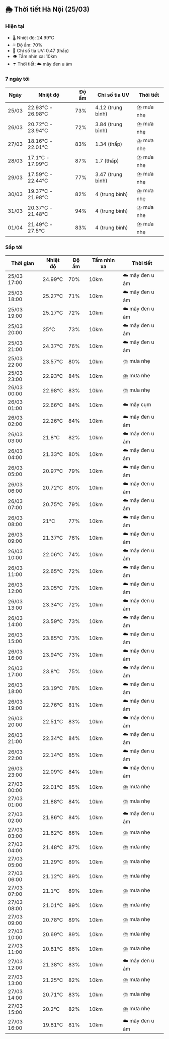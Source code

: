 ## 🌦️ Thời tiết Hà Nội (25/03)

### Hiện tại

- 🌡️ Nhiệt độ: 24.99℃
- 💦 Độ ẩm: 70%
- 🌟 Chỉ số tia UV: 0.47 (thấp)
- 👁️ Tầm nhìn xa: 10km
- ☂️ Thời tiết: ☁️ mây đen u ám

### 7 ngày tới

| Ngày | Nhiệt độ | Độ ẩm | Chỉ số tia UV | Thời tiết |
| --- | --- | --- | --- | --- |
| 25/03 | 22.93℃ - 26.98℃ | 73% | 4.12 (trung bình) | ⛈️ mưa nhẹ |
| 26/03 | 20.72℃ - 23.94℃ | 72% | 3.84 (trung bình) | ⛈️ mưa nhẹ |
| 27/03 | 18.16℃ - 22.01℃ | 83% | 1.34 (thấp) | ⛈️ mưa nhẹ |
| 28/03 | 17.1℃ - 17.99℃ | 87% | 1.7 (thấp) | ⛈️ mưa nhẹ |
| 29/03 | 17.59℃ - 22.44℃ | 77% | 3.47 (trung bình) | ⛈️ mưa nhẹ |
| 30/03 | 19.37℃ - 21.98℃ | 82% | 4 (trung bình) | ⛈️ mưa nhẹ |
| 31/03 | 20.37℃ - 21.48℃ | 94% | 4 (trung bình) | ⛈️ mưa nhẹ |
| 01/04 | 21.49℃ - 27.5℃ | 83% | 4 (trung bình) | ⛈️ mưa nhẹ |

### Sắp tới

| Thời gian | Nhiệt độ | Độ ẩm | Tầm nhìn xa | Thời tiết |
| --- | --- | --- | --- | --- |
| 25/03 17:00 | 24.99℃ | 70% | 10km | ☁️ mây đen u ám |
| 25/03 18:00 | 25.27℃ | 71% | 10km | ☁️ mây đen u ám |
| 25/03 19:00 | 25.17℃ | 72% | 10km | ☁️ mây đen u ám |
| 25/03 20:00 | 25℃ | 73% | 10km | ☁️ mây đen u ám |
| 25/03 21:00 | 24.37℃ | 76% | 10km | ☁️ mây đen u ám |
| 25/03 22:00 | 23.57℃ | 80% | 10km | ⛈️ mưa nhẹ |
| 25/03 23:00 | 22.93℃ | 84% | 10km | ⛈️ mưa nhẹ |
| 26/03 00:00 | 22.98℃ | 83% | 10km | ⛈️ mưa nhẹ |
| 26/03 01:00 | 22.66℃ | 84% | 10km | ☁️ mây cụm |
| 26/03 02:00 | 22.26℃ | 84% | 10km | ☁️ mây đen u ám |
| 26/03 03:00 | 21.8℃ | 82% | 10km | ☁️ mây đen u ám |
| 26/03 04:00 | 21.33℃ | 80% | 10km | ☁️ mây đen u ám |
| 26/03 05:00 | 20.97℃ | 79% | 10km | ☁️ mây đen u ám |
| 26/03 06:00 | 20.72℃ | 80% | 10km | ☁️ mây đen u ám |
| 26/03 07:00 | 20.75℃ | 79% | 10km | ☁️ mây đen u ám |
| 26/03 08:00 | 21℃ | 77% | 10km | ☁️ mây đen u ám |
| 26/03 09:00 | 21.37℃ | 76% | 10km | ☁️ mây đen u ám |
| 26/03 10:00 | 22.06℃ | 74% | 10km | ☁️ mây đen u ám |
| 26/03 11:00 | 22.65℃ | 72% | 10km | ☁️ mây đen u ám |
| 26/03 12:00 | 23.05℃ | 72% | 10km | ☁️ mây đen u ám |
| 26/03 13:00 | 23.34℃ | 72% | 10km | ☁️ mây đen u ám |
| 26/03 14:00 | 23.59℃ | 73% | 10km | ☁️ mây đen u ám |
| 26/03 15:00 | 23.85℃ | 73% | 10km | ☁️ mây đen u ám |
| 26/03 16:00 | 23.94℃ | 73% | 10km | ☁️ mây đen u ám |
| 26/03 17:00 | 23.8℃ | 75% | 10km | ☁️ mây đen u ám |
| 26/03 18:00 | 23.19℃ | 78% | 10km | ☁️ mây đen u ám |
| 26/03 19:00 | 22.76℃ | 81% | 10km | ☁️ mây đen u ám |
| 26/03 20:00 | 22.51℃ | 83% | 10km | ☁️ mây đen u ám |
| 26/03 21:00 | 22.34℃ | 84% | 10km | ☁️ mây đen u ám |
| 26/03 22:00 | 22.14℃ | 85% | 10km | ☁️ mây đen u ám |
| 26/03 23:00 | 22.09℃ | 84% | 10km | ☁️ mây đen u ám |
| 27/03 00:00 | 22.01℃ | 85% | 10km | ⛈️ mưa nhẹ |
| 27/03 01:00 | 21.88℃ | 84% | 10km | ⛈️ mưa nhẹ |
| 27/03 02:00 | 21.86℃ | 84% | 10km | ☁️ mây đen u ám |
| 27/03 03:00 | 21.62℃ | 86% | 10km | ⛈️ mưa nhẹ |
| 27/03 04:00 | 21.48℃ | 87% | 10km | ⛈️ mưa nhẹ |
| 27/03 05:00 | 21.29℃ | 89% | 10km | ⛈️ mưa nhẹ |
| 27/03 06:00 | 21.12℃ | 89% | 10km | ⛈️ mưa nhẹ |
| 27/03 07:00 | 21.1℃ | 89% | 10km | ⛈️ mưa nhẹ |
| 27/03 08:00 | 21.01℃ | 89% | 10km | ⛈️ mưa nhẹ |
| 27/03 09:00 | 20.78℃ | 89% | 10km | ⛈️ mưa nhẹ |
| 27/03 10:00 | 20.69℃ | 89% | 10km | ⛈️ mưa nhẹ |
| 27/03 11:00 | 20.81℃ | 86% | 10km | ⛈️ mưa nhẹ |
| 27/03 12:00 | 21.38℃ | 83% | 10km | ☁️ mây đen u ám |
| 27/03 13:00 | 21.25℃ | 82% | 10km | ⛈️ mưa nhẹ |
| 27/03 14:00 | 20.71℃ | 83% | 10km | ⛈️ mưa nhẹ |
| 27/03 15:00 | 20.2℃ | 82% | 10km | ⛈️ mưa nhẹ |
| 27/03 16:00 | 19.81℃ | 81% | 10km | ☁️ mây đen u ám |
